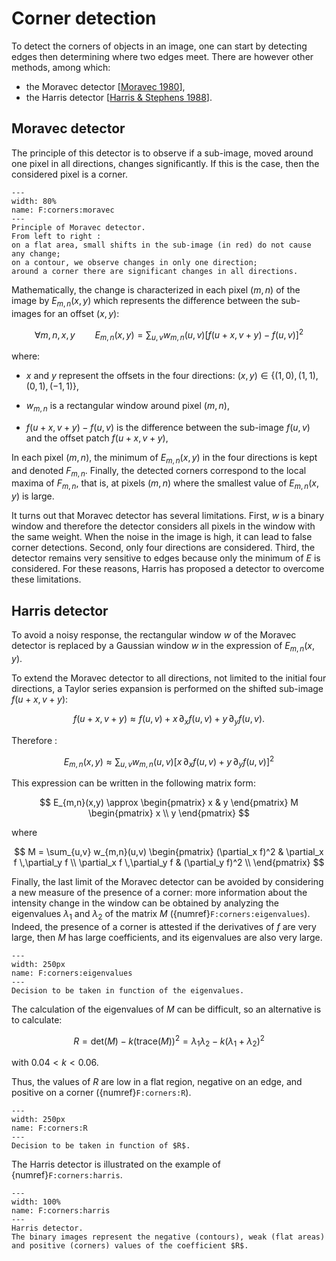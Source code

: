 # Corner detection

To detect the corners of objects in an image, one can start by detecting edges then determining where two edges meet.
There are however other methods, among which:
* the Moravec detector [[Moravec 1980](B:detection:Moravec1980)],
* the Harris detector [[Harris & Stephens 1988](B:detection:Harris1988)].


## Moravec detector

The principle of this detector is to observe if a sub-image, moved around one pixel in all directions, changes significantly.
If this is the case, then the considered pixel is a corner.

```{figure} corners-moravec.png
---
width: 80%
name: F:corners:moravec
---
Principle of Moravec detector.
From left to right :
on a flat area, small shifts in the sub-image (in red) do not cause any change;
on a contour, we observe changes in only one direction;
around a corner there are significant changes in all directions.
```

Mathematically, the change is characterized in each pixel $(m,n)$ of the image by
$E_{m,n}(x,y)$ which represents the difference between the sub-images for an offset $(x,y)$:

$$
  \forall m,n,x,y \qquad E_{m,n}(x,y) = \sum_{u,v} w_{m,n}(u,v) \big[f(u+x,v+y)-f(u,v)\big]^2
$$

where:

* $x$ and $y$ represent the offsets in the four directions: $(x,y) \in \{(1,0),\,(1,1),\,(0,1),\,(-1,1)\}$,
  
* $w_{m,n}$ is a rectangular window around pixel $(m,n)$,

* $f(u+x,v+y)-f(u,v)$ is the difference between the sub-image $f(u,v)$ and the offset patch $f(u+x,v+y)$,

In each pixel $(m,n)$, the minimum of $E_{m,n}(x,y)$ in the four directions is kept and denoted $F_{m,n}$.
Finally, the detected corners correspond to the local maxima of $F_{m,n}$,
that is, at pixels $(m,n)$ where the smallest value of $E_{m,n}(x,y)$ is large.

<!-- example -->

It turns out that Moravec detector has several limitations.
First, $w$ is a binary window and therefore the detector considers all pixels in the window with the same weight.
When the noise in the image is high, it can lead to false corner detections.
Second, only four directions are considered.
Third, the detector remains very sensitive to edges because only the minimum of $E$ is considered.
For these reasons, Harris has proposed a detector to overcome these limitations.


## Harris detector

To avoid a noisy response, the rectangular window $w$ of the Moravec detector is replaced by a Gaussian window $w$
in the expression of $E_{m,n}(x,y)$.

To extend the Moravec detector to all directions, not limited to the initial four directions,
a Taylor series expansion is performed on the shifted sub-image $f(u+x,v+y)$:

$$
  f(u+x,v+y) \approx f(u,v) + x \,\partial_x f(u,v) + y \,\partial_y f(u,v).
$$

Therefore :

$$
E_{m,n}(x,y) \approx \sum_{u,v} w_{m,n}(u,v) \big[ x \,\partial_x f(u,v) + y \,\partial_y f(u,v) \big]^2
$$

This expression can be written in the following matrix form:

$$
E_{m,n}(x,y) \approx
\begin{pmatrix} x & y \end{pmatrix}
M
\begin{pmatrix} x \\ y \end{pmatrix}
$$

where

$$
M = \sum_{u,v} w_{m,n}(u,v)
\begin{pmatrix}
  (\partial_x f)^2  &  \partial_x f \,\partial_y f \\
  \partial_x f \,\partial_y f  &  (\partial_y f)^2 \\
\end{pmatrix}
$$

Finally, the last limit of the Moravec detector can be avoided by considering a new measure of the presence of a corner:
more information about the intensity change in the window can be obtained
by analyzing the eigenvalues $\lambda_1$ and $\lambda_2$ of the matrix $M$ ({numref}`F:corners:eigenvalues`).
Indeed, the presence of a corner is attested if the derivatives of $f$ are very large,
then $M$ has large coefficients, and its eigenvalues are also very large.

```{figure} harris-eigenvalues.png
---
width: 250px
name: F:corners:eigenvalues
---
Decision to be taken in function of the eigenvalues.
```

The calculation of the eigenvalues of $M$ can be difficult, so an alternative is to calculate:

$$
R = \mathrm{det}(M) - k (\mathrm{trace}(M))^2 = \lambda_1 \lambda_2 - k(\lambda_1 + \lambda_2)^2
$$

with $0.04 < k < 0.06$.

Thus, the values of $R$ are low in a flat region, negative on an edge, and positive on a corner ({numref}`F:corners:R`).

```{figure} harris-R.png
---
width: 250px
name: F:corners:R
---
Decision to be taken in function of $R$.
```

The Harris detector is illustrated on the example of {numref}`F:corners:harris`.

```{figure} harris-detector.svg
---
width: 100%
name: F:corners:harris
---
Harris detector.
The binary images represent the negative (contours), weak (flat areas) and positive (corners) values of the coefficient $R$.
```
